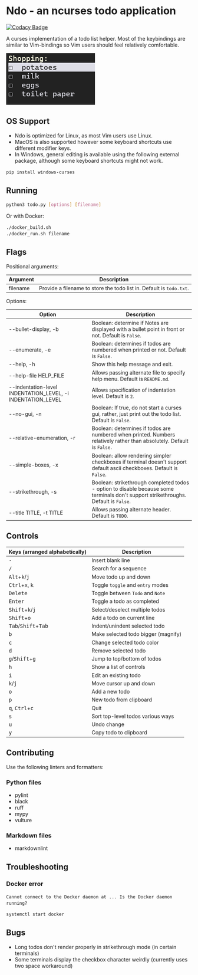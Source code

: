 # Ndo - an ncurses todo application

[![Codacy Badge](https://app.codacy.com/project/badge/Grade/746b6de92fed4209aa46905463efd3f4)](https://app.codacy.com/gh/mecaneer23/Ndo/dashboard?utm_source=gh&utm_medium=referral&utm_content=&utm_campaign=Badge_grade)

A curses implementation of a todo list helper. Most of the keybindings are similar to Vim-bindings so Vim users should feel relatively comfortable.

![Shopping List](res/shopping-list.png)

## OS Support

- Ndo is optimized for Linux, as most Vim users use Linux.
- MacOS is also supported however some keyboard shortcuts use different modifier keys.
- In Windows, general editing is available using the following external package, although some keyboard shortcuts might not work.

```bash
pip install windows-curses
```

## Running

```bash
python3 todo.py [options] [filename]
```

Or with Docker:

```bash
./docker_build.sh
./docker_run.sh filename
```

## Flags

Positional arguments:

| Argument | Description                                                          |
| -------- | -------------------------------------------------------------------- |
| filename | Provide a filename to store the todo list in. Default is `todo.txt`. |

Options:

| Option                                                      | Description                                                                                                                         |
| ----------------------------------------------------------- | ----------------------------------------------------------------------------------------------------------------------------------- |
| --bullet-display, -b                                        | Boolean: determine if Notes are displayed with a bullet point in front or not. Default is `False`.                                  |
| --enumerate, -e                                             | Boolean: determines if todos are numbered when printed or not. Default is `False`.                                                  |
| --help, -h                                                  | Show this help message and exit.                                                                                                    |
| --help-file HELP_FILE                                       | Allows passing alternate file to specify help menu. Default is `README.md`.                                                         |
| --indentation-level INDENTATION_LEVEL, -i INDENTATION_LEVEL | Allows specification of indentation level. Default is `2`.                                                                          |
| --no-gui, -n                                                | Boolean: If true, do not start a curses gui, rather, just print out the todo list. Default is `False`.                              |
| --relative-enumeration, -r                                  | Boolean: determines if todos are numbered when printed. Numbers relatively rather than absolutely. Default is `False`.              |
| --simple-boxes, -x                                          | Boolean: allow rendering simpler checkboxes if terminal doesn't support default ascii checkboxes. Default is `False`.               |
| --strikethrough, -s                                         | Boolean: strikethrough completed todos - option to disable because some terminals don't support strikethroughs. Default is `False`. |
| --title TITLE, -t TITLE                                     | Allows passing alternate header. Default is `TODO`.                                                                                 |

## Controls

| Keys (arranged alphabetically)                 | Description                         |
| ---------------------------------------------- | ----------------------------------- |
| <kbd>-</kbd>                                   | Insert blank line                   |
| <kbd>/</kbd>                                   | Search for a sequence               |
| <kbd>Alt</kbd>+<kbd>k</kbd>/<kbd>j</kbd>       | Move todo up and down               |
| <kbd>Ctrl</kbd>+<kbd>x</kbd>, <kbd>k</kbd>     | Toggle `toggle` and `entry` modes   |
| <kbd>Delete</kbd>                              | Toggle between `Todo` and `Note`    |
| <kbd>Enter</kbd>                               | Toggle a todo as completed          |
| <kbd>Shift</kbd>+<kbd>k</kbd>/<kbd>j</kbd>     | Select/deselect multiple todos      |
| <kbd>Shift</kbd>+<kbd>o</kbd>                  | Add a todo on current line          |
| <kbd>Tab</kbd>/<kbd>Shift</kbd>+<kbd>Tab</kbd> | Indent/unindent selected todo       |
| <kbd>b</kbd>                                   | Make selected todo bigger (magnify) |
| <kbd>c</kbd>                                   | Change selected todo color          |
| <kbd>d</kbd>                                   | Remove selected todo                |
| <kbd>g</kbd>/<kbd>Shift</kbd>+<kbd>g</kbd>     | Jump to top/bottom of todos         |
| <kbd>h</kbd>                                   | Show a list of controls             |
| <kbd>i</kbd>                                   | Edit an existing todo               |
| <kbd>k</kbd>/<kbd>j</kbd>                      | Move cursor up and down             |
| <kbd>o</kbd>                                   | Add a new todo                      |
| <kbd>p</kbd>                                   | New todo from clipboard             |
| <kbd>q</kbd>, <kbd>Ctrl</kbd>+<kbd>c</kbd>     | Quit                                |
| <kbd>s</kbd>                                   | Sort top-level todos various ways   |
| <kbd>u</kbd>                                   | Undo change                         |
| <kbd>y</kbd>                                   | Copy todo to clipboard              |

## Contributing

Use the following linters and formatters:

### Python files

- pylint
- black
- ruff
- mypy
- vulture

### Markdown files

- markdownlint

## Troubleshooting

### Docker error

`Cannot connect to the Docker daemon at ... Is the Docker daemon running?`

```bash
systemctl start docker
```

## Bugs

- Long todos don't render properly in strikethrough mode (in certain terminals)
- Some terminals display the checkbox character weirdly (currently uses two space workaround)
